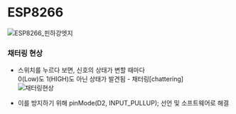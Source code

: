 # ESP8266
![ESP8266_핀하강엣지](https://user-images.githubusercontent.com/98401825/163316526-57bb23b8-bccc-4a01-ae4b-b4574a32be6a.png)



### 채터링 현상  
* 스위치를 누르다 보면, 신호의 상태가 변할 때마다  
0(Low)도 1(HIGH)도 아닌 상태가 발견됨 - 채터링[chattering]  
![채터링현상](https://user-images.githubusercontent.com/98401825/163317025-1207b847-866e-4ef9-a2e9-991e00a8d980.png)
  
* 이를 방지하기 위해 pinMode(D2, INPUT_PULLUP); 선언 및 소프트웨어로 해결
 


